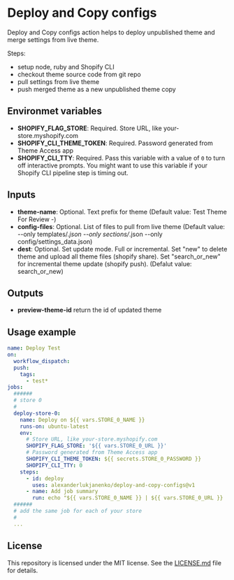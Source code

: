 # Deploy and Copy configs

Deploy and Copy configs action helps to deploy unpublished theme and merge settings from live theme.

Steps:
- setup node, ruby and Shopify CLI
- checkout theme source code from git repo
- pull settings from live theme
- push merged theme as a new unpublished theme copy

## Environmet variables
- **SHOPIFY_FLAG_STORE**: Required. Store URL, like your-store.myshopify.com
- **SHOPIFY_CLI_THEME_TOKEN**: Required. Password generated from Theme Access app
- **SHOPIFY_CLI_TTY**: Required. Pass this variable with a value of ```0``` to turn off interactive prompts. You might want to use this variable if your Shopify CLI pipeline step is timing out.

## Inputs

- **theme-name**: Optional. Text prefix for theme (Default value: Test Theme For Review -)
- **config-files**: Optional. List of files to pull from live theme (Default value: --only templates/*.json --only sections/*.json --only config/settings_data.json)
- **dest**: Optional. Set update mode. Full or incremental. Set "new" to delete theme and upload all theme files (shopify share). Set "search_or_new" for incremental theme update (shopify push). (Defalut value: search_or_new)

## Outputs
- **preview-theme-id** return the id of updated theme

## Usage example 

```yaml
name: Deploy Test
on: 
  workflow_dispatch:
  push:
    tags:
      - test*
jobs:
  ######
  # store 0
  #
  deploy-store-0:
    name: Deploy on ${{ vars.STORE_0_NAME }}
    runs-on: ubuntu-latest
    env:
      # Store URL, like your-store.myshopify.com
      SHOPIFY_FLAG_STORE: '${{ vars.STORE_0_URL }}'
      # Password generated from Theme Access app
      SHOPIFY_CLI_THEME_TOKEN: ${{ secrets.STORE_0_PASSWORD }}
      SHOPIFY_CLI_TTY: 0
    steps:
      - id: deploy
        uses: alexanderlukjanenko/deploy-and-copy-configs@v1
      - name: Add job summary
        run: echo "${{ vars.STORE_0_NAME }} | ${{ vars.STORE_0_URL }} | ${{ steps.deploy.outputs.preview-theme-id }}" >> $GITHUB_STEP_SUMMARY
  ######
  # add the same job for each of your store
  #
  ...
```

## License

This repository is licensed under the MIT license. See the [LICENSE.md](LICENSE.md) file for details.
